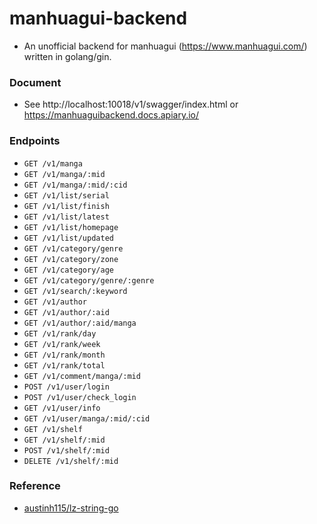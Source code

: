 # manhuagui-backend

+ An unofficial backend for manhuagui (https://www.manhuagui.com/) written in golang/gin.

### Document

+ See http://localhost:10018/v1/swagger/index.html or https://manhuaguibackend.docs.apiary.io/

### Endpoints

+ `GET /v1/manga`
+ `GET /v1/manga/:mid`
+ `GET /v1/manga/:mid/:cid`
+ `GET /v1/list/serial`
+ `GET /v1/list/finish`
+ `GET /v1/list/latest`
+ `GET /v1/list/homepage`
+ `GET /v1/list/updated`
+ `GET /v1/category/genre`
+ `GET /v1/category/zone`
+ `GET /v1/category/age`
+ `GET /v1/category/genre/:genre`
+ `GET /v1/search/:keyword`
+ `GET /v1/author`
+ `GET /v1/author/:aid`
+ `GET /v1/author/:aid/manga`
+ `GET /v1/rank/day`
+ `GET /v1/rank/week`
+ `GET /v1/rank/month`
+ `GET /v1/rank/total`
+ `GET /v1/comment/manga/:mid`
+ `POST /v1/user/login`
+ `POST /v1/user/check_login`
+ `GET /v1/user/info`
+ `GET /v1/user/manga/:mid/:cid`
+ `GET /v1/shelf`
+ `GET /v1/shelf/:mid`
+ `POST /v1/shelf/:mid`
+ `DELETE /v1/shelf/:mid`

### Reference

+ [austinh115/lz-string-go](https://github.com/austinh115/lz-string-go)
